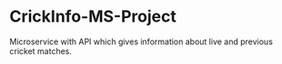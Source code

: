 # CrickInfo-MS-Project
Microservice with API which gives information about live and previous cricket matches.
